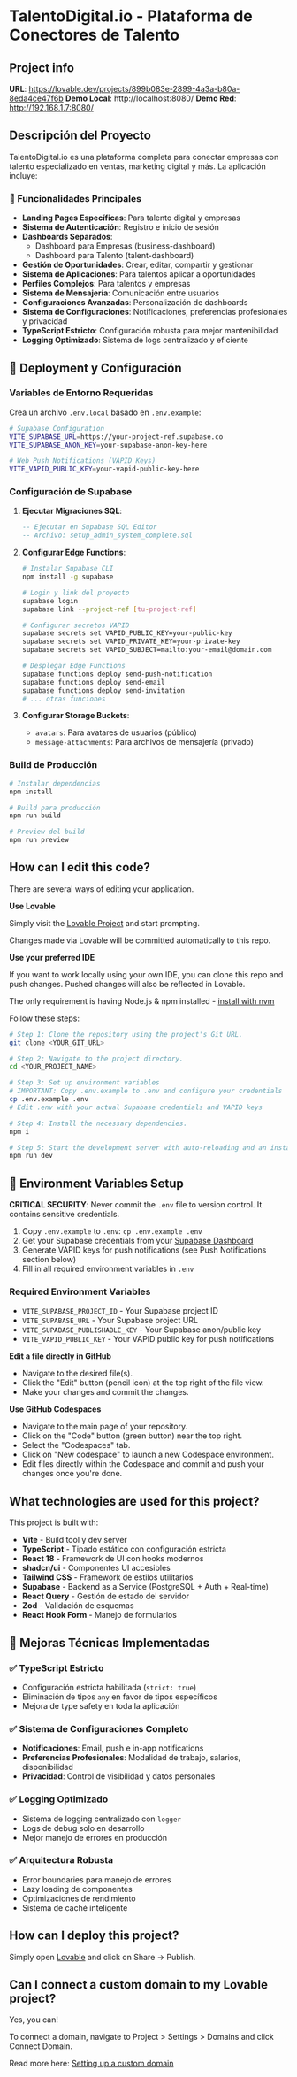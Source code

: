 # TalentoDigital.io - Plataforma de Conectores de Talento

## Project info

**URL**: https://lovable.dev/projects/899b083e-2899-4a3a-b80a-8eda4ce47f6b
**Demo Local**: http://localhost:8080/
**Demo Red**: http://192.168.1.7:8080/

## Descripción del Proyecto

TalentoDigital.io es una plataforma completa para conectar empresas con talento especializado en ventas, marketing digital y más. La aplicación incluye:

### 🎯 Funcionalidades Principales

- **Landing Pages Específicas**: Para talento digital y empresas
- **Sistema de Autenticación**: Registro e inicio de sesión
- **Dashboards Separados**: 
  - Dashboard para Empresas (business-dashboard)
  - Dashboard para Talento (talent-dashboard)
- **Gestión de Oportunidades**: Crear, editar, compartir y gestionar
- **Sistema de Aplicaciones**: Para talentos aplicar a oportunidades
- **Perfiles Complejos**: Para talentos y empresas
- **Sistema de Mensajería**: Comunicación entre usuarios
- **Configuraciones Avanzadas**: Personalización de dashboards
- **Sistema de Configuraciones**: Notificaciones, preferencias profesionales y privacidad
- **TypeScript Estricto**: Configuración robusta para mejor mantenibilidad
- **Logging Optimizado**: Sistema de logs centralizado y eficiente

## 🚀 Deployment y Configuración

### Variables de Entorno Requeridas

Crea un archivo `.env.local` basado en `.env.example`:

```bash
# Supabase Configuration
VITE_SUPABASE_URL=https://your-project-ref.supabase.co
VITE_SUPABASE_ANON_KEY=your-supabase-anon-key-here

# Web Push Notifications (VAPID Keys)
VITE_VAPID_PUBLIC_KEY=your-vapid-public-key-here
```

### Configuración de Supabase

1. **Ejecutar Migraciones SQL**:
   ```sql
   -- Ejecutar en Supabase SQL Editor
   -- Archivo: setup_admin_system_complete.sql
   ```

2. **Configurar Edge Functions**:
   ```bash
   # Instalar Supabase CLI
   npm install -g supabase
   
   # Login y link del proyecto
   supabase login
   supabase link --project-ref [tu-project-ref]
   
   # Configurar secretos VAPID
   supabase secrets set VAPID_PUBLIC_KEY=your-public-key
   supabase secrets set VAPID_PRIVATE_KEY=your-private-key
   supabase secrets set VAPID_SUBJECT=mailto:your-email@domain.com
   
   # Desplegar Edge Functions
   supabase functions deploy send-push-notification
   supabase functions deploy send-email
   supabase functions deploy send-invitation
   # ... otras funciones
   ```

3. **Configurar Storage Buckets**:
   - `avatars`: Para avatares de usuarios (público)
   - `message-attachments`: Para archivos de mensajería (privado)

### Build de Producción

```bash
# Instalar dependencias
npm install

# Build para producción
npm run build

# Preview del build
npm run preview
```

## How can I edit this code?

There are several ways of editing your application.

**Use Lovable**

Simply visit the [Lovable Project](https://lovable.dev/projects/899b083e-2899-4a3a-b80a-8eda4ce47f6b) and start prompting.

Changes made via Lovable will be committed automatically to this repo.

**Use your preferred IDE**

If you want to work locally using your own IDE, you can clone this repo and push changes. Pushed changes will also be reflected in Lovable.

The only requirement is having Node.js & npm installed - [install with nvm](https://github.com/nvm-sh/nvm#installing-and-updating)

Follow these steps:

```sh
# Step 1: Clone the repository using the project's Git URL.
git clone <YOUR_GIT_URL>

# Step 2: Navigate to the project directory.
cd <YOUR_PROJECT_NAME>

# Step 3: Set up environment variables
# IMPORTANT: Copy .env.example to .env and configure your credentials
cp .env.example .env
# Edit .env with your actual Supabase credentials and VAPID keys

# Step 4: Install the necessary dependencies.
npm i

# Step 5: Start the development server with auto-reloading and an instant preview.
npm run dev
```

## 🔐 Environment Variables Setup

**CRITICAL SECURITY**: Never commit the `.env` file to version control. It contains sensitive credentials.

1. Copy `.env.example` to `.env`: `cp .env.example .env`
2. Get your Supabase credentials from your [Supabase Dashboard](https://supabase.com/dashboard)
3. Generate VAPID keys for push notifications (see Push Notifications section below)
4. Fill in all required environment variables in `.env`

### Required Environment Variables

- `VITE_SUPABASE_PROJECT_ID` - Your Supabase project ID
- `VITE_SUPABASE_URL` - Your Supabase project URL
- `VITE_SUPABASE_PUBLISHABLE_KEY` - Your Supabase anon/public key
- `VITE_VAPID_PUBLIC_KEY` - Your VAPID public key for push notifications

**Edit a file directly in GitHub**

- Navigate to the desired file(s).
- Click the "Edit" button (pencil icon) at the top right of the file view.
- Make your changes and commit the changes.

**Use GitHub Codespaces**

- Navigate to the main page of your repository.
- Click on the "Code" button (green button) near the top right.
- Select the "Codespaces" tab.
- Click on "New codespace" to launch a new Codespace environment.
- Edit files directly within the Codespace and commit and push your changes once you're done.

## What technologies are used for this project?

This project is built with:

- **Vite** - Build tool y dev server
- **TypeScript** - Tipado estático con configuración estricta
- **React 18** - Framework de UI con hooks modernos
- **shadcn/ui** - Componentes UI accesibles
- **Tailwind CSS** - Framework de estilos utilitarios
- **Supabase** - Backend as a Service (PostgreSQL + Auth + Real-time)
- **React Query** - Gestión de estado del servidor
- **Zod** - Validación de esquemas
- **React Hook Form** - Manejo de formularios

## 🚀 Mejoras Técnicas Implementadas

### ✅ TypeScript Estricto
- Configuración estricta habilitada (`strict: true`)
- Eliminación de tipos `any` en favor de tipos específicos
- Mejora de type safety en toda la aplicación

### ✅ Sistema de Configuraciones Completo
- **Notificaciones**: Email, push e in-app notifications
- **Preferencias Profesionales**: Modalidad de trabajo, salarios, disponibilidad
- **Privacidad**: Control de visibilidad y datos personales

### ✅ Logging Optimizado
- Sistema de logging centralizado con `logger`
- Logs de debug solo en desarrollo
- Mejor manejo de errores en producción

### ✅ Arquitectura Robusta
- Error boundaries para manejo de errores
- Lazy loading de componentes
- Optimizaciones de rendimiento
- Sistema de caché inteligente

## How can I deploy this project?

Simply open [Lovable](https://lovable.dev/projects/899b083e-2899-4a3a-b80a-8eda4ce47f6b) and click on Share -> Publish.

## Can I connect a custom domain to my Lovable project?

Yes, you can!

To connect a domain, navigate to Project > Settings > Domains and click Connect Domain.

Read more here: [Setting up a custom domain](https://docs.lovable.dev/tips-tricks/custom-domain#step-by-step-guide)
